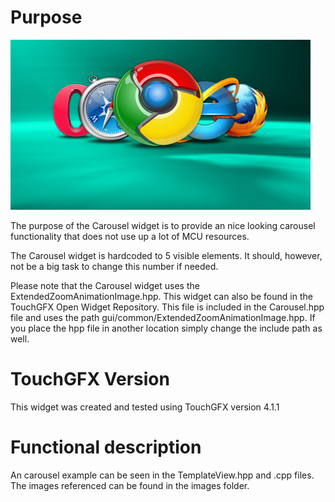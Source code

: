 Purpose
========

![example](screenshots/img00.bmp "Example")

The purpose of the Carousel widget is to provide an nice looking carousel functionality that does not use up a lot of MCU resources. 

The Carousel widget is hardcoded to 5 visible elements. It should, however, not be a big task to change this number if needed.

Please note that the Carousel widget uses the ExtendedZoomAnimationImage.hpp. This widget can also be found in the TouchGFX Open Widget Repository. This file is included in the Carousel.hpp file and uses the path gui/common/ExtendedZoomAnimationImage.hpp. If you place the hpp file in another location simply change the include path as well.

TouchGFX Version
=================

This widget was created and tested using TouchGFX version 4.1.1

Functional description
======================

An carousel example can be seen in the TemplateView.hpp and .cpp files. The images referenced can be found in the images folder. 
  
 

